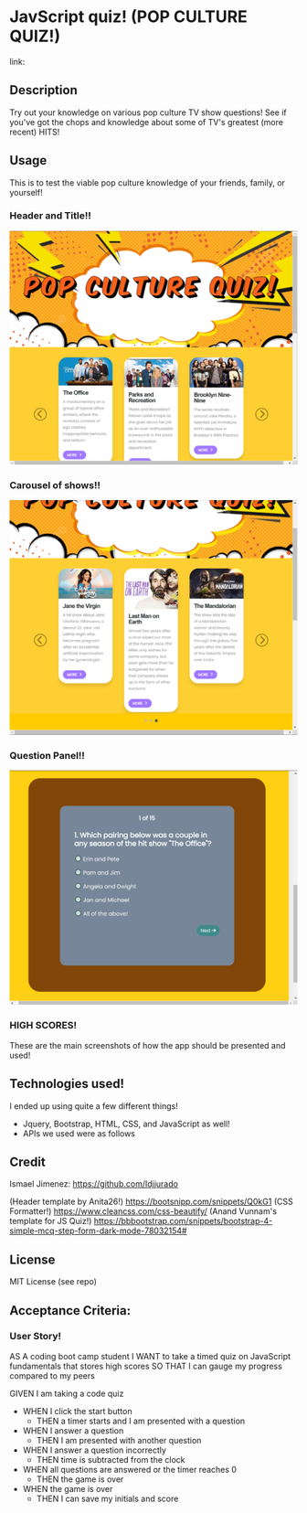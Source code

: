 # JavScript quiz! (POP CULTURE QUIZ!)

link: 

## Description
Try out your knowledge on various pop culture TV show questions! See if you've got the chops and knowledge about some of TV's greatest (more recent) HITS!

## Usage
This is to test the viable pop culture knowledge of your friends, family, or yourself!

### Header and Title!!
![Title and header](/assets/imgs/homepage.png)

### Carousel of shows!!
![Show Carousel](/assets/imgs/carousel.png)

### Question Panel!!
![Question Panel](/assets/imgs/questionspanel.png)

### HIGH SCORES!

These are the main screenshots of how the app should be presented and used!

## Technologies used!
I ended up using quite a few different things!
- Jquery, Bootstrap, HTML, CSS, and JavaScript as well!
- APIs we used were as follows

## Credit
Ismael Jimenez: https://github.com/Idjjurado

(Header template by Anita26!) https://bootsnipp.com/snippets/Q0kG1
(CSS Formatter!) https://www.cleancss.com/css-beautify/
(Anand Vunnam's template for JS Quiz!) https://bbbootstrap.com/snippets/bootstrap-4-simple-mcq-step-form-dark-mode-78032154#

## License
MIT License (see repo)

## Acceptance Criteria:

### User Story!
AS A coding boot camp student
I WANT to take a timed quiz on JavaScript fundamentals that stores high scores
SO THAT I can gauge my progress compared to my peers

GIVEN I am taking a code quiz
- WHEN I click the start button
    - THEN a timer starts and I am presented with a question
- WHEN I answer a question
    - THEN I am presented with another question
- WHEN I answer a question incorrectly
    - THEN time is subtracted from the clock
- WHEN all questions are answered or the timer reaches 0
    - THEN the game is over
- WHEN the game is over
    - THEN I can save my initials and score

